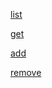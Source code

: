 [list](https://monosnap.com/file/k5TgXZAvXBuhCnqlXwDjYvhBNmwxpx)

[get](https://monosnap.com/file/kEJRe6G3i1OmRjco9qRXM07VChwqSd)

[add](https://monosnap.com/file/dXsm2u8kllm00mkuMdJqdXEkC2f10x)

[remove](https://monosnap.com/file/zNLJ4kK3Y6VwqMVotPxl5h339VdBXA)
